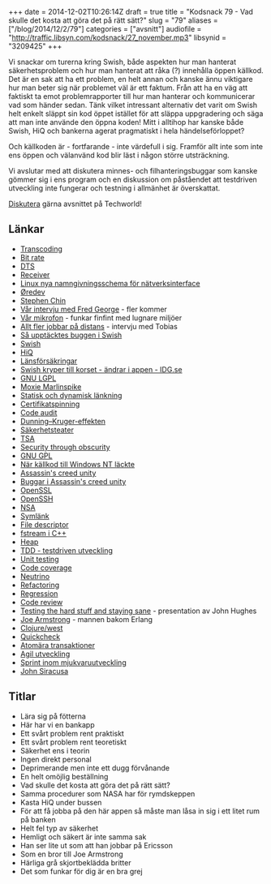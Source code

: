 +++
date = 2014-12-02T10:26:14Z
draft = true
title = "Kodsnack 79 - Vad skulle det kosta att göra det på rätt sätt?"
slug = "79"
aliases = ["/blog/2014/12/2/79"]
categories = ["avsnitt"]
audiofile = "http://traffic.libsyn.com/kodsnack/27_november.mp3"
libsynid = "3209425"
+++

Vi snackar om turerna kring Swish, både aspekten hur man hanterat säkerhetsproblem och hur man hanterat att råka (?) innehålla öppen källkod. Det är en sak att ha ett problem, en helt annan och kanske ännu viktigare hur man beter sig när problemet väl är ett faktum. Från att ha en väg att faktiskt ta emot problemrapporter till hur man hanterar och kommunicerar vad som händer sedan. Tänk vilket intressant alternativ det varit om Swish helt enkelt släppt sin kod öppet istället för att släppa uppgradering och säga att man inte använde den öppna koden! Mitt i alltihop har kanske både Swish, HiQ och bankerna agerat pragmatiskt i hela händelseförloppet?

Och källkoden är - fortfarande - inte värdefull i sig. Framför allt inte som inte ens öppen och välanvänd kod blir läst i någon större utsträckning.

Vi avslutar med att diskutera minnes- och filhanteringsbuggar som kanske gömmer sig i ens program och en diskussion om påståendet att testdriven utveckling inte fungerar och testning i allmänhet är överskattat.

[Diskutera](http://techworld.idg.se/2.2524/1.598697) gärna avsnittet på Techworld!

## Länkar ##
* [Transcoding](http://en.wikipedia.org/wiki/Transcoding)
* [Bit rate](http://en.wikipedia.org/wiki/Bit_rate)
* [DTS](http://en.wikipedia.org/wiki/DTS_%28sound_system%29)
* [Receiver](http://en.wikipedia.org/wiki/AV_receiver)
* [Linux nya namngivningsschema för nätverksinterface](http://en.wikipedia.org/wiki/Consistent_Network_Device_Naming)
* [Øredev](http://oredev.org/)
* [Stephen Chin](https://twitter.com/steveonjava)
* [Vår intervju med Fred George](http://kodsnack.se/78/) - fler kommer
* [Vår mikrofon](http://www.zoom.co.jp/products/h2n)  - funkar finfint med lugnare miljöer
* [Allt fler jobbar på distans](http://techworld.idg.se/2.2524/1.592181/allt-fler-jobbar-pa-distans) - intervju med Tobias
* [Så upptäcktes buggen i Swish](http://techworld.idg.se/2.2524/1.591330/sa-upptacktes-buggen-i-swish)
* [Swish](http://sv.wikipedia.org/wiki/Swish_%28mobilapplikation%29)
* [HiQ](http://sv.wikipedia.org/wiki/HiQ_International)
* [Länsförsäkringar](http://sv.wikipedia.org/wiki/L%C3%A4nsf%C3%B6rs%C3%A4kringar)
* [Swish kryper till korset - ändrar i appen - IDG.se](http://www.idg.se/2.1085/1.594473/swish-kryper-till-korset--andrar-i-appen)
* [GNU LGPL](http://en.wikipedia.org/wiki/GNU_Lesser_General_Public_License)
* [Moxie Marlinspike](http://en.wikipedia.org/wiki/Moxie_Marlinspike)
* [Statisk och dynamisk länkning](http://cs-fundamentals.com/tech-interview/c/difference-between-static-and-dynamic-linking.php)
* [Certifikatspinning](http://en.wikipedia.org/wiki/Transport_Layer_Security#Certificate_pinning)
* [Code audit](http://en.wikipedia.org/wiki/Code_audit)
* [Dunning–Kruger-effekten](http://en.wikipedia.org/wiki/Dunning%E2%80%93Kruger_effect)
* [Säkerhetsteater](http://en.wikipedia.org/wiki/Security_theater)
* [TSA](http://en.wikipedia.org/wiki/Transportation_Security_Administration)
* [Security through obscurity](http://en.wikipedia.org/wiki/Security_through_obscurity)
* [GNU GPL](http://en.wikipedia.org/wiki/GNU_General_Public_License)
* [När källkod till Windows NT läckte](http://www.theregister.co.uk/2004/02/13/ms_windows_source_code_escapes/)
* [Assassin's creed unity](http://en.wikipedia.org/wiki/Assassin's_Creed_Unity)
* [Buggar i Assassin's creed unity](http://www.kotaku.com.au/2014/11/assassins-creed-unity-has-the-best-glitches/)
* [OpenSSL](http://en.wikipedia.org/wiki/OpenSSL#History_of_the_OpenSSL_project)
* [OpenSSH](http://en.wikipedia.org/wiki/OpenSSH)
* [NSA](http://en.wikipedia.org/wiki/National_Security_Agency)
* [Symlänk](http://en.wikipedia.org/wiki/Symbolic_link)
* [File descriptor](http://en.wikipedia.org/wiki/File_descriptor)
* [fstream i C++](http://www.cplusplus.com/reference/fstream/fstream/)
* [Heap](http://en.wikipedia.org/wiki/Heap_%28data_structure%29)
* [TDD - testdriven utveckling](http://en.wikipedia.org/wiki/Test-driven_development)
* [Unit testing](http://en.wikipedia.org/wiki/Unit_testing)
* [Code coverage](http://en.wikipedia.org/wiki/Code_coverage)
* [Neutrino](http://en.wikipedia.org/wiki/Neutrino)
* [Refactoring](http://en.wikipedia.org/wiki/Code_refactoring)
* [Regression](http://en.wikipedia.org/wiki/Software_regression)
* [Code review](http://en.wikipedia.org/wiki/Code_review)
* [Testing the hard stuff and staying sane](https://www.youtube.com/watch?v=zi0rHwfiX1Q) - presentation av John Hughes
* [Joe Armstrong](http://en.wikipedia.org/wiki/Erlang_%28programming_language%29) - mannen bakom Erlang
* [Clojure/west](http://www.clojurewest.org/)
* [Quickcheck](http://en.wikipedia.org/wiki/QuickCheck)
* [Atomära transaktioner](http://en.wikipedia.org/wiki/Atomicity_%28database_systems%29)
* [Agil utveckling](http://en.wikipedia.org/wiki/Agile_software_development)
* [Sprint inom mjukvaruutveckling](http://en.wikipedia.org/wiki/Sprint_%28software_development%29)
* [John Siracusa](https://twitter.com/siracusa)

## Titlar ##
* Lära sig på fötterna
* Här har vi en bankapp
* Ett svårt problem rent praktiskt
* Ett svårt problem rent teoretiskt
* Säkerhet ens i teorin
* Ingen direkt personal
* Deprimerande men inte ett dugg förvånande
* En helt omöjlig beställning
* Vad skulle det kosta att göra det på rätt sätt?
* Samma procedurer som NASA har för rymdskeppen
* Kasta HiQ under bussen
* För att få jobba på den här appen så måste man låsa in sig i ett litet rum på banken
* Helt fel typ av säkerhet
* Hemligt och säkert är inte samma sak
* Han ser lite ut som att han jobbar på Ericsson
* Som en bror till Joe Armstrong
* Härliga grå skjortbeklädda britter
* Det som funkar för dig är en bra grej
